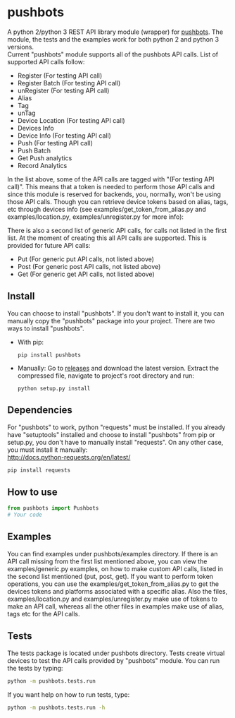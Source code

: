 # pushbots #
A python 2/python 3 REST API library module (wrapper) for [pushbots](https://pushbots.com/). The module, the tests and the examples work for both python 2 and python 3 versions.  
Current "pushbots" module supports all of the pushbots API calls. List of supported API calls follow:
* Register        (For testing API call)
* Register Batch  (For testing API call)
* unRegister      (For testing API call)
* Alias
* Tag
* unTag
* Device Location (For testing API call)
* Devices Info
* Device Info     (For testing API call)
* Push            (For testing API call)
* Push Batch
* Get Push analytics
* Record Analytics  

In the list above, some of the API calls are tagged with "(For testing API call)". This means that a token is needed to perform those API calls and since this module is reserved for backends, you, normally, won't be using those API calls. Though you can retrieve device tokens based on alias, tags, etc through devices info (see examples/get_token_from_alias.py and examples/location.py, examples/unregister.py for more info):
  
There is also a second list of generic API calls, for calls not listed in the first list. At the moment of creating this all API calls are supported. This is provided for future API calls:
* Put (For generic put API calls, not listed above)
* Post (For generic post API calls, not listed above)
* Get (For generic get API calls, not listed above)

Install
-------
You can choose to install "pushbots". If you don't want to install it, you can manually copy the "pushbots" package into your project.
There are two ways to install "pushbots".
* With pip:
  ```
  pip install pushbots
  ```
* Manually: Go to [releases](https://github.com/tchar/pushbots/releases) and download the latest version.
  Extract the compressed file, navigate to project's root directory and run:
  ```
  python setup.py install
  ```

Dependencies
------------
For "pushbots" to work, python "requests" must be installed. If you already have "setuptools" installed and choose to install "pushbots" from pip or setup.py, you don't have to manually install "requests". On any other case, you must install it manually:  
http://docs.python-requests.org/en/latest/  
```bash
pip install requests
```

How to use
---------
```python
from pushbots import Pushbots
# Your code
```

Examples
--------
You can find examples under pushbots/examples directory.
If there is an API call missing from the first list mentioned above, you can view the examples/generic.py examples, on how to make custom API calls, listed in the second list mentioned (put, post, get).
If you want to perform token operations, you can use the examples/get_token_from_alias.py to get the devices tokens and platforms associated with a specific alias. Also the files, examples/location.py and examples/unregister.py make use of tokens to make an API call, whereas all the other files in examples make use of alias, tags etc for the API calls.

Tests
-----
The tests package is located under pushbots directory. Tests create virtual devices to test the API calls provided by "pushbots" module.
You can run the tests by typing:  
```bash
python -m pushbots.tests.run
```
If you want help on how to run tests, type:
```bash
python -m pushbots.tests.run -h
```
